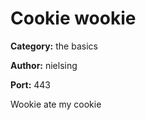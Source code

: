 # Cookie wookie
**Category:** the basics

**Author:** nielsing

**Port:** 443

Wookie ate my cookie
